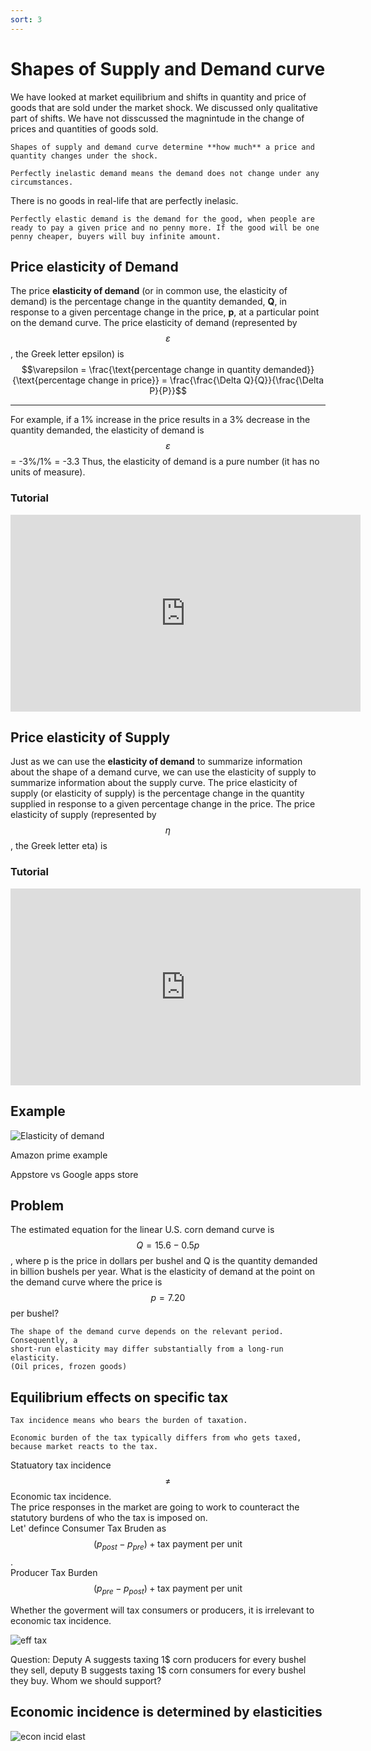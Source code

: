 ```yaml
---
sort: 3
---
```


# Shapes of Supply and Demand curve

We have looked at market equilibrium and shifts in quantity and price of goods that are sold under the market shock. We discussed only qualitative part of shifts. We have not disscussed the magnintude in the change of prices and quantities of goods sold.

```note
Shapes of supply and demand curve determine **how much** a price and quantity changes under the shock.
```

```note
Perfectly inelastic demand means the demand does not change under any circumstances.
```

There is no goods in real-life that are perfectly inelasic.


```note
Perfectly elastic demand is the demand for the good, when people are ready to pay a given price and no penny more. If the good will be one penny cheaper, buyers will buy infinite amount.
```





## Price elasticity of Demand

The price **elasticity of demand** (or in common use, the elasticity of demand) is the
percentage change in the quantity demanded, __Q__, in response to a given percentage
change in the price, __p__, at a particular point on the demand curve. The price elasticity
of demand (represented by $$\varepsilon$$, the Greek letter epsilon) is
$$\varepsilon = \frac{\text{percentage change in quantity demanded}}{\text{percentage change in price}} =
\frac{\frac{\Delta Q}{Q}}{\frac{\Delta P}{P}}$$

---

For example,
if a 1% increase in the price results in a 3% decrease in the quantity demanded, the
elasticity of demand is $$\varepsilon$$ = -3%/1% = -3.3 Thus, the elasticity of demand is a pure
number (it has no units of measure).

### Tutorial

<iframe width="560" height="315" src="https://www.youtube.com/embed/FBWJYH8DZ1g" title="YouTube video player" frameborder="0" allow="accelerometer; autoplay; clipboard-write; encrypted-media; gyroscope; picture-in-picture" allowfullscreen></iframe>

## Price elasticity of Supply

Just as we can use the **elasticity of demand** to summarize information about the shape
of a demand curve, we can use the elasticity of supply to summarize information
about the supply curve. The price elasticity of supply (or elasticity of supply) is the
percentage change in the quantity supplied in response to a given percentage change
in the price. The price elasticity of supply (represented by $$\eta$$, the Greek letter eta) is


### Tutorial
<iframe width="560" height="315" src="https://www.youtube.com/embed/wi1x3sYHU6I" title="YouTube video player" frameborder="0" allow="accelerometer; autoplay; clipboard-write; encrypted-media; gyroscope; picture-in-picture" allowfullscreen></iframe>


## Example

![Elasticity of demand]({{site.baseurl}}/assets/images/elas_demand_shape.png)


Amazon prime example

Appstore vs Google apps store

## Problem

The estimated equation for the linear U.S. corn demand curve is $$Q = 15.6 - 0.5p$$,
where p is the price in dollars per bushel and Q is the quantity demanded in billion
bushels per year. What is the elasticity of demand at the point on the demand curve
where the price is $$p = 7.20$$ per bushel?

```note
The shape of the demand curve depends on the relevant period. Consequently, a
short-run elasticity may differ substantially from a long-run elasticity.
(Oil prices, frozen goods)
```

## Equilibrium effects on specific tax

```note
Tax incidence means who bears the burden of taxation.
```

```tip
Economic burden of the tax typically differs from who gets taxed, because market reacts to the tax.
```

Statuatory tax incidence $$\neq$$ Economic tax incidence. \
The price responses in the market
are going to work to counteract the statutory burdens of who
the tax is imposed on.\
Let' defince Consumer Tax Bruden as $$(p_{post}-p_{pre})+ \text{tax payment per unit}$$. \
Producer Tax Burden $$(p_{pre}-p_{post})+\text{tax payment per unit}$$


Whether the goverment will tax consumers or producers, it is irrelevant to economic tax incidence.


![eff tax]({{site.baseurl}}/assets/images/spec_tax.png)


Question: Deputy A suggests taxing 1$ corn producers for every bushel they sell, deputy B suggests taxing 1$ corn consumers for every bushel they buy. Whom we should support?


## Economic incidence is determined by elasticities

![econ incid elast]({{site.baseurl}}/assets/images/econ_incid_tax_elast.png)